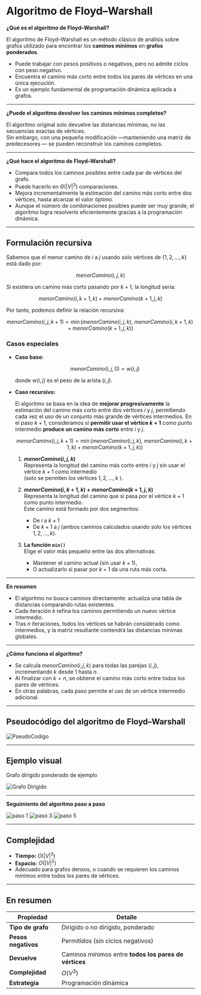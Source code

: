 # Algoritmo de Floyd–Warshall

**¿Qué es el algoritmo de Floyd–Warshall?**

El algoritmo de Floyd–Warshall es un método clásico de análisis sobre grafos utilizado para encontrar los **caminos mínimos** en **grafos ponderados**.

- Puede trabajar con pesos positivos o negativos, pero no admite ciclos con peso negativo.  
- Encuentra el camino más corto entre todos los pares de vértices en una única ejecución.  
- Es un ejemplo fundamental de programación dinámica aplicada a grafos.

---

**¿Puede el algoritmo devolver los caminos mínimos completos?**

El algoritmo original solo devuelve las distancias mínimas, no las secuencias exactas de vértices.  
Sin embargo, con una pequeña modificación —manteniendo una matriz de predecesores — se pueden reconstruir los caminos completos.

---

**¿Qué hace el algoritmo de Floyd–Warshall?**

- Compara todos los caminos posibles entre cada par de vértices del grafo.  
- Puede hacerlo en $\Theta(|V|^3)$ comparaciones.  
- Mejora incrementalmente la estimación del camino más corto entre dos vértices, hasta alcanzar el valor óptimo.
- Aunque el número de combinaciones posibles puede ser muy grande, el algoritmo logra resolverlo eficientemente gracias a la programación dinámica.

---

## Formulación recursiva

Sabemos que el menor camino de $i$ a $j$ usando solo vértices de $\{1, 2, ..., k\}$ está dado por:

$$
menorCamino(i, j, k)
$$

Si existiera un camino más corto pasando por $k+1$, la longitud sería:

$$
menorCamino(i, k+1, k) + menorCamino(k+1, j, k)
$$

Por tanto, podemos definir la relación recursiva:

$$
menorCamino(i, j, k+1) = \min\big(menorCamino(i, j, k),\ menorCamino(i, k+1, k) + menorCamino(k+1, j, k)\big)
$$

### Casos especiales

- **Caso base:**  
  
  $$
  menorCamino(i, j, 0) = w(i, j)
  $$  
  
  donde $w(i,j)$ es el peso de la arista $(i,j)$.

- **Caso recursivo:**

  El algoritmo se basa en la idea de **mejorar progresivamente** la estimación del camino más corto entre dos vértices $i$ y $j$, permitiendo cada vez el uso de un conjunto más grande de vértices intermedios. 
  En el paso $k+1$, consideramos si **permitir usar el vértice $k+1$** como punto intermedio **produce un camino más corto** entre $i$ y $j$.

  $$
  menorCamino(i, j, k+1) = \min \big( menorCamino(i, j, k),\; menorCamino(i, k+1, k) + menorCamino(k+1, j, k) \big)
  $$

  1. **$menorCamino(i, j, k)$**  
     Representa la longitud del camino más corto entre $i$ y $j$ sin usar el vértice $k+1$ como intermedio  
     (solo se permiten los vértices $1, 2, ..., k$ ).

  2. **$menorCamino(i, k+1, k) + menorCamino(k+1, j, k)$**  
     Representa la longitud del camino que sí pasa por el vértice $k+1$ como punto intermedio.  
     Este camino está formado por dos segmentos:
     - De $i$ a $k+1$
     - De $k+1$ a $j$
     (ambos caminos calculados usando solo los vértices $1, 2, ..., k$).

  3. **La función `min()`**  
     Elige el valor más pequeño entre las dos alternativas:
     - Mantener el camino actual (sin usar $k+1$),
     - O actualizarlo si pasar por $k+1$ da una ruta más corta.

---

**En resumen**

- El algoritmo no busca caminos directamente: actualiza una tabla de distancias comparando rutas existentes.  
- Cada iteración $k$ refina los caminos permitiendo un nuevo vértice intermedio.  
- Tras $n$ iteraciones, todos los vértices se habrán considerado como intermedios, y la matriz resultante contendrá las distancias mínimas globales.

---

**¿Cómo funciona el algoritmo?**

- Se calcula $menorCamino(i, j, k)$ para todas las parejas $(i, j)$, incrementando $k$ desde 1 hasta $n$.  
- Al finalizar con $k = n$, se obtiene el camino más corto entre todos los pares de vértices.  
- En otras palabras, cada paso permite el uso de un vértice intermedio adicional.

---

## Pseudocódigo del algoritmo de Floyd–Warshall

![PseudoCodigo](/5_Grafos/4_Floyd_Warshall/Images/floyd.png)

---

## Ejemplo visual

Grafo dirigido ponderado de ejemplo

![Grafo Dirigido](/5_Grafos/4_Floyd_Warshall/Images/floyd1.png)

---

**Seguimiento del algoritmo paso a paso**

![paso 1](/5_Grafos/4_Floyd_Warshall/Images/fl1.png)
![paso 3](/5_Grafos/4_Floyd_Warshall/Images/fl1a.png)
![paso 5](/5_Grafos/4_Floyd_Warshall/Images/fl4.png)



---

## Complejidad

- **Tiempo:** $O(|V|^3)$  
- **Espacio:** $O(|V|^2)$  
- Adecuado para grafos densos, o cuando se requieren los caminos mínimos entre todos los pares de vértices.

---

## En resumen

| Propiedad | Detalle |
|------------|----------|
| **Tipo de grafo** | Dirigido o no dirigido, ponderado |
| **Pesos negativos** | Permitidos (sin ciclos negativos) |
| **Devuelve** | Caminos mínimos entre **todos los pares de vértices** |
| **Complejidad** | $O(V^3)$ |
| **Estrategia** | Programación dinámica |
